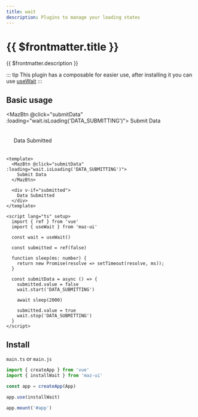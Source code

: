 ```yaml
---
title: wait
description: Plugins to manage your loading states
---
```


# {{ $frontmatter.title }}

{{ $frontmatter.description }}

::: tip
This plugin has a composable for easier use, after installing it you can use [useWait](./../composables/use-wait.md)
:::

## Basic usage

<MazBtn @click="submitData" :loading="wait.isLoading('DATA_SUBMITTING')">
  Submit Data
</MazBtn>
<br />

<div v-if="submitted" style="padding: 20px; background-color: var(--maz-color-bg-light); border-radius: 10px; margin-top: 1rem;">
  Data Submitted
</div>

```vue
<template>
  <MazBtn @click="submitData" :loading="wait.isLoading('DATA_SUBMITTING')">
    Submit Data
  </MazBtn>

  <div v-if="submitted">
    Data Submitted
  </div>
</template>

<script lang="ts" setup>
  import { ref } from 'vue'
  import { useWait } from 'maz-ui'

  const wait = useWait()

  const submitted = ref(false)

  function sleep(ms: number) {
    return new Promise(resolve => setTimeout(resolve, ms));
  }

  const submitData = async () => {
    submitted.value = false
    wait.start('DATA_SUBMITTING')

    await sleep(2000)

    submitted.value = true
    wait.stop('DATA_SUBMITTING')
  }
</script>
```

<script lang="ts" setup>
  import { ref } from 'vue'
  import { useWait } from 'maz-ui'

  const wait = useWait()

  const submitted = ref(false)

  function sleep(ms: number) {
    return new Promise(resolve => setTimeout(resolve, ms));
  }

  const submitData = async () => {
    submitted.value = false
    wait.start('DATA_SUBMITTING')

    await sleep(2000)

    submitted.value = true
    wait.stop('DATA_SUBMITTING')
  }
</script>

## Install

`main.ts` or `main.js`

```ts
import { createApp } from 'vue'
import { installWait } from 'maz-ui'

const app = createApp(App)

app.use(installWait)

app.mount('#app')
```
